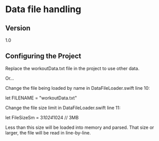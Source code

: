 #  Data file handling

## Version

1.0

## Configuring the Project

Replace the workoutData.txt file in the project to use other data.

Or...

Change the file being loaded by name in DataFileLoader.swift line 10:

let FILENAME = "workoutData.txt"

Change the file size limit in DataFileLoader.swift line 11:

let FileSizeSm = 3*1024*1024 // 3MB

Less than this size will be loaded into memory and parsed.
That size or larger, the file will be read in line-by-line.



